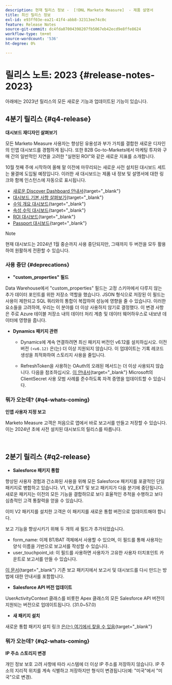 ```yaml
---
description: 현재 릴리스 정보 -  [!DNL Marketo Measure]  - 제품 설명서
title: 최신 릴리스 정보
exl-id: e93ff03e-ea21-41f4-abb8-32313ee74c0c
feature: Release Notes
source-git-commit: dc4fda07004398207fb5067eb42ecd9e8ffe8624
workflow-type: tm+mt
source-wordcount: '536'
ht-degree: 0%

---
```


# 릴리스 노트: 2023 {#release-notes-2023}

아래에는 2023년 릴리스의 모든 새로운 기능과 업데이트된 기능이 있습니다.

## 4분기 릴리스 {#q4-release}

<p>

**대시보드 재디자인 살펴보기**

모든 Marketo Measure 사용자는 향상된 유용성과 부가 가치를 결합한 새로운 디자인의 인앱 대시보드를 경험하게 됩니다. 또한 B2B Go-to-Markets에서 마케팅 투자와 구매 간의 일반적인 지연을 고려한 &quot;실현된 ROI&quot;와 같은 새로운 지표를 소개합니다.

10월 첫째 주에 시작하여 올해 말 이전에 마무리되는 새로운 사전 설치된 대시보드 세트는 물결에 도입될 예정입니다. 이러한 새 대시보드는 제품 내 정보 및 설명서에 대한 링크와 함께 인스턴스에 자동으로 표시됩니다.

* [새로운 Discover Dashboard 안내서](/help/marketo-measure-discover-ui/dashboards/new-discover-dashboard-guide.md){target="_blank"}
* [대시보드 기본 사항 살펴보기](/help/marketo-measure-discover-ui/dashboards/discover-dashboard-basics.md){target="_blank"}
* [수익 개요 대시보드](/help/marketo-measure-discover-ui/dashboards/revenue-overview-dashboard.md){target="_blank"}
* [속성 수익 대시보드](/help/marketo-measure-discover-ui/dashboards/attributed-revenue-dashboard.md){target="_blank"}
* [ROI 대시보드](/help/marketo-measure-discover-ui/dashboards/roi-dashboard.md){target="_blank"}
* [Passport 대시보드](/help/marketo-measure-discover-ui/dashboards/passport-dashboard.md){target="_blank"}

>[!NOTE]
>
>현재 대시보드는 2024년 1월 중순까지 사용 중단되지만, 그때까지 두 버전을 모두 활용하여 원활하게 전환할 수 있습니다.

### 사용 중단 {#deprecations}

<p>

* **&quot;custom_properties&quot; 필드**

Data Warehouse에서 &quot;custom_properties&quot; 필드는 고정 스키마에서 다루지 않는 추가 데이터 포인트를 위한 저장소 역할을 했습니다. JSON 형식으로 저장된 이 필드는 사용이 제한되고 SQL 쿼리와의 통합이 복잡하여 성능에 영향을 줄 수 있습니다. 이러한 요소들을 고려하여, 우리는 이 분야를 더 이상 사용하지 않기로 결정했다. 이 변경 사항은 주로 Azure 테이블 저장소 내의 데이터 처리 계층 및 데이터 웨어하우스로 내보낸 데이터에 영향을 줍니다.

* **Dynamics 패키지 관련**

   * Dynamics에 계속 연결하려면 최신 패키지 버전인 v6.12를 설치하십시오. 이전 버전 `(<v6.12)` 은(는) 더 이상 지원되지 않습니다. 이 업데이트는 기록 레코드 생성을 최적화하여 스토리지 사용을 줄입니다.

   * RefreshToken을 사용하는 OAuth의 오래된 메서드는 더 이상 사용되지 않습니다. 다음을 참조하십시오. [이 안내서](/help/marketo-measure-and-dynamics/getting-started-with-marketo-measure-and-dynamics/oauth-with-azure-active-directory-for-dynamics-crm.md){target="_blank"} Microsoft의 ClientSecret 사용 모범 사례를 준수하도록 자격 증명을 업데이트할 수 있습니다.

### 뭐가 오는데? {#q4-whats-coming}

<p>

**인앱 사용자 지정 보고**

Marketo Measure 고객은 처음으로 앱에서 바로 보고서를 만들고 저장할 수 있습니다. 이는 2024년 초에 사전 설치된 대시보드의 릴리스를 따릅니다.

<br>

## 2분기 릴리스 {#q2-release}

<p>

* **Salesforce 패키지 통합**

향상된 사용자 경험과 간소화된 사용을 위해 모든 Salesforce 패키지를 포괄적인 단일 패키지로 병합하고 있습니다. V1, V2_EXT 및 보고 패키지가 다음 분기에 중단됩니다. 새로운 패키지는 이전의 모든 기능을 결합하므로 보다 효율적인 추적을 수행하고 보다 심층적인 고객 통찰력을 얻을 수 있습니다.

이미 V2 패키지를 설치한 고객은 이 패키지를 새로운 통합 버전으로 업데이트해야 합니다.

보고 기능을 향상시키기 위해 두 개의 새 필드가 추가되었습니다.

* form_name: 이제 BT/BAT 객체에서 사용할 수 있으며, 이 필드를 통해 사용자는 양식 이름을 기반으로 보고서를 작성할 수 있습니다.
* user_touchpoint_id: 이 필드를 사용하면 사용자가 고유한 사용자 터치포인트 카운트로 보고서를 만들 수 있습니다.

[이 문서](/help/configuration-and-setup/marketo-measure-and-salesforce/salesforce-package-consolidation.md){target="_blank"} 기존 보고 패키지에서 보고서 및 대시보드를 다시 만드는 방법에 대한 안내서를 포함합니다.

* **Salesforce API 버전 업데이트**

UserActivityContext 클래스를 비롯한 Apex 클래스의 모든 Salesforce API 버전이 지원되는 버전으로 업데이트됩니다. (31.0~57.0)

* **새 패키지 설치**

새로운 통합 패키지 설치 링크 [은(는) 여기에서 찾을 수 있음](https://login.salesforce.com/packaging/installPackage.apexp?p0=04t1P000000VY6Z){target="_blank"}

### 뭐가 오는데? {#q2-whats-coming}

<p>

**IP 주소 스토리지 변경**

개인 정보 보호 고려 사항에 따라 시스템에 더 이상 IP 주소를 저장하지 않습니다. IP 주소의 지리적 위치를 계속 식별하고 저장하지만 형식이 변경됩니다(예: &quot;미국&quot;에서 &quot;미국&quot;으로 변경).
